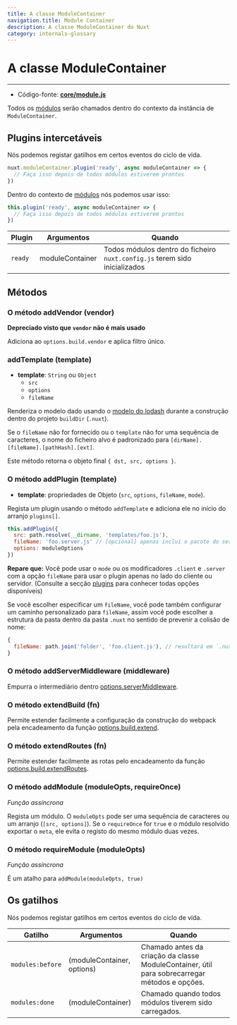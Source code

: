 ```yaml
---
title: A classe ModuleContainer
navigation.title: Module Container
description: A classe ModuleContainer do Nuxt
category: internals-glossary
---
```


# A classe ModuleContainer

---

- Código-fonte: **[core/module.js](https://github.com/nuxt/nuxt/blob/2.x-dev/packages/core/src/module.js)**

Todos os [módulos](/docs/directory-structure/modules) serão chamados dentro do contexto da instância de `ModuleContainer`.

## Plugins intercetáveis

Nós podemos registar gatilhos em certos eventos do ciclo de vida.

```js
nuxt.moduleContainer.plugin('ready', async moduleContainer => {
  // Faça isso depois de todos módulos estiverem prontos
})
```

Dentro do contexto de [módulos](/docs/directory-structure/modules) nós podemos usar isso:

```js
this.plugin('ready', async moduleContainer => {
  // Faça isso depois de todos módulos estiverem prontos
})
```

| Plugin  | Argumentos      | Quando                                               |
| ------- | --------------- | ---------------------------------------------------- |
| `ready` | moduleContainer | Todos módulos dentro do ficheiro `nuxt.config.js` terem sido inicializados |

## Métodos

### O método addVendor (vendor)

**Depreciado visto que `vendor` não é mais usado**

Adiciona ao `options.build.vendor` e aplica filtro único.

### addTemplate (template)

- **template**: `String` ou `Object`
  - `src`
  - `options`
  - `fileName`

Renderiza o modelo dado usando o [modelo do lodash](https://lodash.com/docs/4.17.4#template) durante a construção dentro do projeto `buildDir` (`.nuxt`).

Se o `fileName` não for fornecido ou o `template` não for uma sequência de caracteres, o nome do ficheiro alvo é padronizado para `[dirName].[fileName].[pathHash].[ext]`.

Este método retorna o objeto final `{ dst, src, options }`.

### O método addPlugin (template)

- **template**: propriedades de Objeto (`src`, `options`, `fileName`, `mode`).

Regista um plugin usando o método `addTemplate` e adiciona ele no início do arranjo `plugins[]`. 

```js
this.addPlugin({
  src: path.resolve(__dirname, 'templates/foo.js'),
  fileName: 'foo.server.js' // [opcional] apenas inclui o pacote do servidor
  options: moduleOptions
})
```

**Repare que:** Você pode usar o `mode` ou os modificadores `.client` e `.server` com a opção `fileName` para usar o plugin apenas no lado do cliente ou servidor. (Consulte a secção [plugins](/docs/directory-structure/plugins#nomear-convencionalmente-o-plugin) para conhecer todas opções disponíveis)

Se você escolher especificar um `fileName`, você pode também configurar um caminho personalizado para `fileName`, assim você pode escolher a estrutura da pasta dentro da pasta `.nuxt` no sentido de prevenir a colisão de nome:

```js
{
  fileName: path.join('folder', 'foo.client.js'), // resultará em `.nuxt/folder/foo.client.js`
}
```

### O método addServerMiddleware (middleware)

Empurra o intermediário dentro [options.serverMiddleware](/docs/configuration-glossary/configuration-servermiddleware).

### O método extendBuild (fn)

Permite estender facilmente a configuração da construção do webpack pela encadeamento da função [options.build.extend](/docs/configuration-glossary/configuration-build#extend).

### O método extendRoutes (fn)

Permite estender facilmente as rotas pelo encadeamento da função [options.build.extendRoutes](/docs/configuration-glossary/configuration-router#extendroutes).

### O método addModule (moduleOpts, requireOnce)

_Função assíncrona_

Regista um módulo. O `moduleOpts` pode ser uma sequência de caracteres ou um arranjo (`[src, options]`). Se o `requireOnce` for `true` e o módulo resolvido exportar o `meta`, ele evita o registo do mesmo módulo duas vezes.

### O método requireModule (moduleOpts)

_Função assíncrona_

É um atalho para `addModule(moduleOpts, true)`

## Os gatilhos

Nós podemos registar gatilhos em certos eventos do cíclo de vida.

| Gatilho          | Argumentos                 | Quando                                                          |
| ---------------- | -------------------------- | --------------------------------------------------------------- |
| `modules:before` | (moduleContainer, options) | Chamado antes da criação da classe ModuleContainer, útil para sobrecarregar métodos e opções. |
| `modules:done`   | (moduleContainer)          | Chamado quando todos módulos tiverem sido carregados.           |
